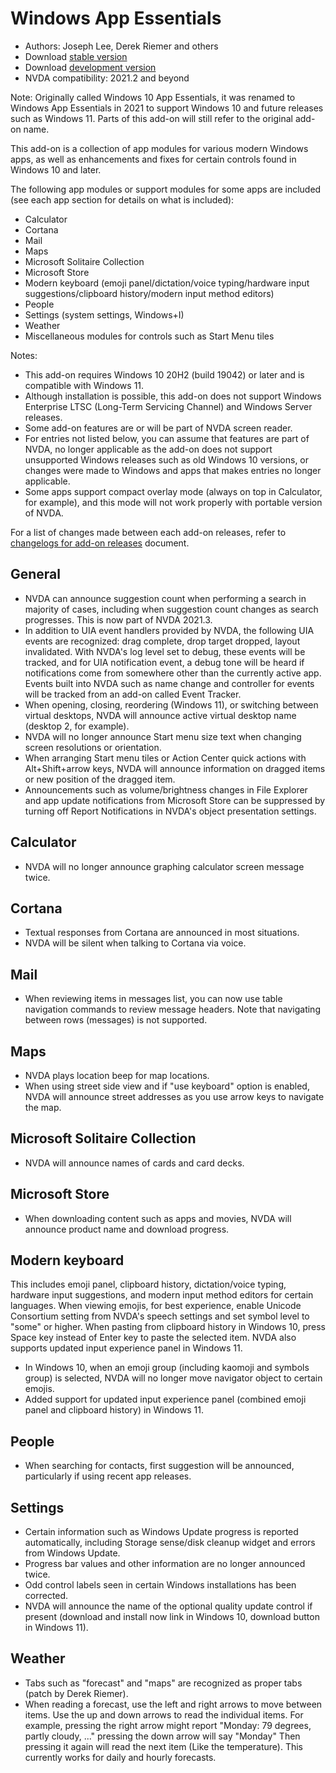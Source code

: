 # Windows App Essentials

* Authors: Joseph Lee, Derek Riemer and others
* Download [stable version][1]
* Download [development version][2]
* NVDA compatibility: 2021.2 and beyond

Note: Originally called Windows 10 App Essentials, it was renamed to Windows App Essentials in 2021 to support Windows 10 and future releases such as Windows 11. Parts of this add-on will still refer to the original add-on name.

This add-on is a collection of app modules for various modern Windows apps, as well as enhancements and fixes for certain controls found in Windows 10 and later.

The following app modules or support modules for some apps are included (see each app section for details on what is included):

* Calculator
* Cortana
* Mail
* Maps
* Microsoft Solitaire Collection
* Microsoft Store
* Modern keyboard (emoji panel/dictation/voice typing/hardware input suggestions/clipboard history/modern input method editors)
* People
* Settings (system settings, Windows+I)
* Weather
* Miscellaneous modules for controls such as Start Menu tiles

Notes:

* This add-on requires Windows 10 20H2 (build 19042) or later and is compatible with Windows 11.
* Although installation is possible, this add-on does not support Windows Enterprise LTSC (Long-Term Servicing Channel) and Windows Server releases.
* Some add-on features are or will be part of NVDA screen reader.
* For entries not listed below, you can assume that features are part of NVDA, no longer applicable as the add-on does not support unsupported Windows releases such as old Windows 10 versions, or changes were made to Windows and apps that makes entries no longer applicable.
* Some apps support compact overlay mode (always on top in Calculator, for example), and this mode will not work properly with portable version of NVDA.

For a list of changes made between each add-on releases, refer to [changelogs for add-on releases][3] document.

## General

* NVDA can announce suggestion count when performing a search in majority of cases, including when suggestion count changes as search progresses. This is now part of NVDA 2021.3.
* In addition to UIA event handlers provided by NVDA, the following UIA events are recognized: drag complete, drop target dropped, layout invalidated. With NVDA's log level set to debug, these events will be tracked, and for UIA notification event, a debug tone will be heard if notifications come from somewhere other than the currently active app. Events built into NVDA such as name change and controller for events will be tracked from an add-on called Event Tracker.
* When opening, closing, reordering (Windows 11), or switching between virtual desktops, NVDA will announce active virtual desktop name (desktop 2, for example).
* NVDA will no longer announce Start menu size text when changing screen resolutions or orientation.
* When arranging Start menu tiles or Action Center quick actions with Alt+Shift+arrow keys, NVDA will announce information on dragged items or new position of the dragged item.
* Announcements such as volume/brightness changes in File Explorer and app update notifications from Microsoft Store can be suppressed by turning off Report Notifications in NVDA's object presentation settings.

## Calculator

* NVDA will no longer announce graphing calculator screen message twice.

## Cortana

* Textual responses from Cortana are announced in most situations.
* NVDA will be silent when talking to Cortana via voice.

## Mail

* When reviewing items in messages list, you can now use table navigation commands to review message headers. Note that navigating between rows (messages) is not supported.

## Maps

* NVDA plays location beep for map locations.
* When using street side view and if "use keyboard" option is enabled, NVDA will announce street addresses as you use arrow keys to navigate the map.

## Microsoft Solitaire Collection

* NVDA will announce names of cards and card decks.

## Microsoft Store

* When downloading content such as apps and movies, NVDA will announce product name and download progress.

## Modern keyboard

This includes emoji panel, clipboard history, dictation/voice typing, hardware input suggestions, and modern input method editors for certain languages. When viewing emojis, for best experience, enable Unicode Consortium setting from NVDA's speech settings and set symbol level to "some" or higher. When pasting from clipboard history in Windows 10, press Space key instead of Enter key to paste the selected item. NVDA also supports updated input experience panel in Windows 11.

* In Windows 10, when an emoji group (including kaomoji and symbols group) is selected, NVDA will no longer move navigator object to certain emojis.
* Added support for updated input experience panel (combined emoji panel and clipboard history) in Windows 11.

## People

* When searching for contacts, first suggestion will be announced, particularly if using recent app releases.

## Settings

* Certain information such as Windows Update progress is reported automatically, including Storage sense/disk cleanup widget and errors from Windows Update.
* Progress bar values and other information are no longer announced twice.
* Odd control labels seen in certain Windows installations has been corrected.
* NVDA will announce the name of the optional quality update control if present (download and install now link in Windows 10, download button in Windows 11).

## Weather

* Tabs such as "forecast" and "maps" are recognized as proper tabs (patch by Derek Riemer).
* When reading a forecast, use the left and right arrows to move between items. Use the up and down arrows to read the individual items. For example, pressing the right arrow might report "Monday: 79 degrees, partly cloudy, ..." pressing the down arrow will say "Monday" Then pressing it again will read the next item (Like the temperature). This currently works for daily and hourly forecasts.

[1]: https://addons.nvda-project.org/files/get.php?file=w10

[2]: https://addons.nvda-project.org/files/get.php?file=w10-dev

[3]: https://github.com/josephsl/wintenapps/wiki/w10changelog

